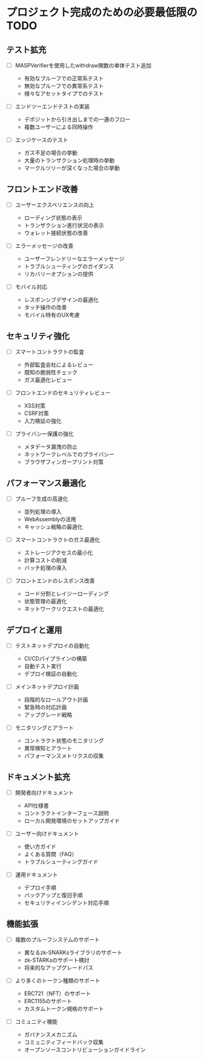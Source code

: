 # プロジェクト完成のための必要最低限のTODO

## テスト拡充

- [ ] MASPVerifierを使用したwithdraw関数の単体テスト追加
  - 有効なプルーフでの正常系テスト
  - 無効なプルーフでの異常系テスト
  - 様々なアセットタイプでのテスト

- [ ] エンドツーエンドテストの実装
  - デポジットから引き出しまでの一連のフロー
  - 複数ユーザーによる同時操作

- [ ] エッジケースのテスト
  - ガス不足の場合の挙動
  - 大量のトランザクション処理時の挙動
  - マークルツリーが深くなった場合の挙動

## フロントエンド改善

- [ ] ユーザーエクスペリエンスの向上
  - ローディング状態の表示
  - トランザクション進行状況の表示
  - ウォレット接続状態の改善

- [ ] エラーメッセージの改善
  - ユーザーフレンドリーなエラーメッセージ
  - トラブルシューティングのガイダンス
  - リカバリーオプションの提供

- [ ] モバイル対応
  - レスポンシブデザインの最適化
  - タッチ操作の改善
  - モバイル特有のUX考慮

## セキュリティ強化

- [ ] スマートコントラクトの監査
  - 外部監査会社によるレビュー
  - 既知の脆弱性チェック
  - ガス最適化レビュー

- [ ] フロントエンドのセキュリティレビュー
  - XSS対策
  - CSRF対策
  - 入力検証の強化

- [ ] プライバシー保護の強化
  - メタデータ漏洩の防止
  - ネットワークレベルでのプライバシー
  - ブラウザフィンガープリント対策

## パフォーマンス最適化

- [ ] プルーフ生成の高速化
  - 並列処理の導入
  - WebAssemblyの活用
  - キャッシュ戦略の最適化

- [ ] スマートコントラクトのガス最適化
  - ストレージアクセスの最小化
  - 計算コストの削減
  - バッチ処理の導入

- [ ] フロントエンドのレスポンス改善
  - コード分割とレイジーローディング
  - 状態管理の最適化
  - ネットワークリクエストの最適化

## デプロイと運用

- [ ] テストネットデプロイの自動化
  - CI/CDパイプラインの構築
  - 自動テスト実行
  - デプロイ検証の自動化

- [ ] メインネットデプロイ計画
  - 段階的なロールアウト計画
  - 緊急時の対応計画
  - アップグレード戦略

- [ ] モニタリングとアラート
  - コントラクト状態のモニタリング
  - 異常検知とアラート
  - パフォーマンスメトリクスの収集

## ドキュメント拡充

- [ ] 開発者向けドキュメント
  - API仕様書
  - コントラクトインターフェース説明
  - ローカル開発環境のセットアップガイド

- [ ] ユーザー向けドキュメント
  - 使い方ガイド
  - よくある質問（FAQ）
  - トラブルシューティングガイド

- [ ] 運用ドキュメント
  - デプロイ手順
  - バックアップと復旧手順
  - セキュリティインシデント対応手順

## 機能拡張

- [ ] 複数のプルーフシステムのサポート
  - 異なるzk-SNARKsライブラリのサポート
  - zk-STARKsのサポート検討
  - 将来的なアップグレードパス

- [ ] より多くのトークン種類のサポート
  - ERC721（NFT）のサポート
  - ERC1155のサポート
  - カスタムトークン規格のサポート

- [ ] コミュニティ機能
  - ガバナンスメカニズム
  - コミュニティフィードバック収集
  - オープンソースコントリビューションガイドライン
